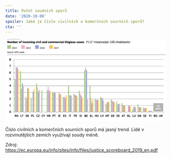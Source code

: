 ```yaml
---
title: Počet soudních sporů
date: '2020-10-08'
spoiler: Jaké je číslo civilních a komerčních sourních sporů?
cta: ''
---
```


![Číslo civilních a komerčních sourních sporů](./number-of-litigations.png)

Číslo civilních a komerčních sourních sporů má jasný trend. Lidé v rozvinutějších zemích využívají soudy méně.

Zdroj: <https://ec.europa.eu/info/sites/info/files/justice_scoreboard_2019_en.pdf>
